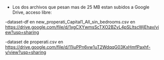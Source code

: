 - Los dos archivos que pesan mas de 25 MB estan subidos a Google Drive, acceso libre:

-dataset-df en new_properati_Capital1_All_sin_bedrooms.csv en https://drive.google.com/file/d/1xgCXYwmsScTXO2BZvL4pSLltscWjEhav/view?usp=sharing

-dataset de properati.csv en https://drive.google.com/file/d/11iuPPn6vw1uT2WdqqG03KxHmfPaxhf-y/view?usp=sharing

